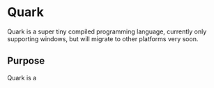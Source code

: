 # Quark
Quark is a super tiny compiled programming language, currently only supporting windows, but will migrate to other platforms very soon.
## Purpose
Quark is a 